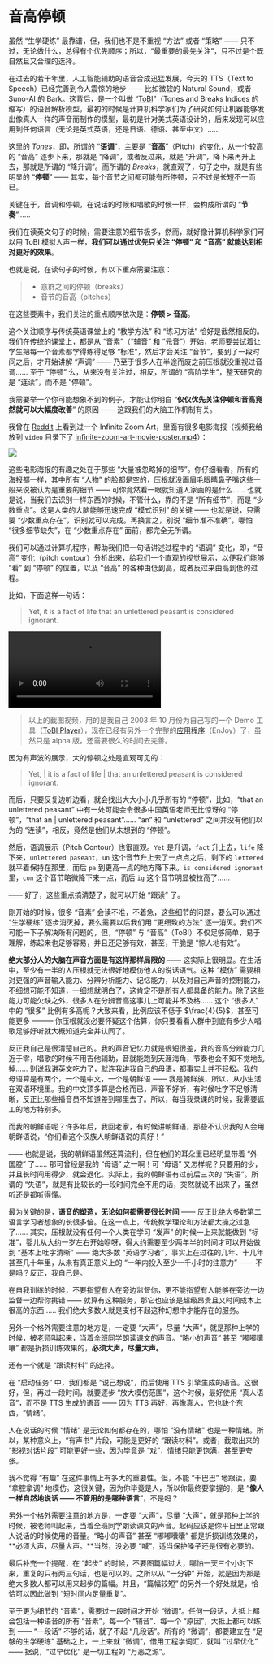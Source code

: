 # 音高停顿

虽然 “生学硬练” 最靠谱，但，我们也不是不重视 “方法” 或者 “策略” —— 只不过，无论做什么，总得有个优先顺序；所以，“最重要的最先关注”，只不过是个既自然且又合理的选择。

在过去的若干年里，人工智能辅助的语音合成迅猛发展，今天的 TTS（Text to Speech）已经完善到令人震惊的地步 —— 比如微软的 Natural Sound，或者 Suno-AI 的 Bark。这背后，是一个叫做 “[ToBI](https://en.wikipedia.org/wiki/ToBI)”（Tones and Breaks Indices 的缩写）的语音解析模型，最初的时候是计算机科学家们为了研究如何让机器能够发出像真人一样的声音而制作的模型，最初是针对美式英语设计的，后来发现可以应用到任何语言（无论是英式英语，还是日语、德语、甚至中文）…… 

这里的 *Tones*，即，所谓的 “**语调**”，主要是 “**音高**”（Pitch）的变化，从一个较高的 “音高” 逐步下来，那就是 “降调”，或者反过来，就是 “升调”，降下来再升上去，那就是所谓的 “降升调”。而所谓的 *Breaks*，就直观了，句子之中，就是有些明显的 “**停顿**” —— 其实，每个音节之间都可能有所停顿，只不过是长短不一而已。

关键在于，音调和停顿，在说话的时候和唱歌的时候一样，会构成所谓的 “**节奏**”……

我们在读英文句子的时候，需要注意的细节极多，然而，就好像计算机科学家们可以用 ToBI 模拟人声一样，**我们可以通过优先只关注 “停顿” 和 “音高” 就能达到相对更好的效果**。

也就是说，在读句子的时候，有以下重点需要注意：

> * 意群之间的停顿（breaks）
> * 音节的音高（pitches）

在这些要素中，我们关注的重点顺序依次是：**停顿 > 音高**。

这个关注顺序与传统英语课堂上的 “教学方法” 和 “练习方法” 恰好是截然相反的。我们在传统的课堂上，都是从 “音素”（“辅音” 和 “元音”）开始，老师要尝试着让学生把每一个音素都学得练得足够 “标准”，然后才会关注 “音节”，要到了一段时间之后，才开始讲解 “声调” —— 乃至于很多人在半途而废之前压根就没重视过音调…… 至于 “停顿” 么，从来没有关注过，相反，所谓的 “高阶学生”，整天研究的是 “连读”，而不是 “停顿”。

我需要举一个你可能想象不到的例子，才能让你明白 “**仅仅优先关注停顿和音高竟然就可以大幅度改善**” 的原因 —— 这跟我们的大脑工作机制有关。

我曾在 [Reddit](https://www.reddit.com/r/moviecritic/comments/195b90j/can_you_name_all_the_films_depicted_in_this/) 上看到过一个 Infinite Zoom Art，里面有很多电影海报（视频我给放到 `video` 目录下了 [infinite-zoom-art-movie-poster.mp4](vidio/infinite-zoom-art-movie-poster.mp4)）：

![](images/posters.png)

这些电影海报的有趣之处在于那些 “大量被忽略掉的细节”。你仔细看看，所有的海报都一样，其中所有 “人物” 的脸都是空的，压根就没画眉毛眼睛鼻子嘴这些一般来说被认为是重要的细节 —— 可你竟然看一眼就知道人家画的是什么…… 也就是说，当我们去识别一样东西的时候，不管什么，靠的不是 “所有细节”，而是 “少数重点”。这是人类的大脑能够迅速完成 “模式识别” 的关键 —— 也就是说，只需要 “少数重点存在”，识别就可以完成。再换言之，别说 “细节准不准确”，哪怕 “很多细节缺失”，在 “少数重点存在” 面前，都完全无所谓。

我们可以通过计算机程序，帮助我们把一句话讲述过程中的 “语调” 变化，即，“音高” 变化（pitch contour）分析出来，给我们一个直观的视觉展示，以便我们能够 “看” 到 “停顿” 的位置，以及 “音高” 的各种由低到高，或者反过来由高到低的过程。

比如，下面这样一句话：

> Yet, it is a fact of life that an unlettered peasant is considered ignorant.

<video src="videos/yet-it-is-a-fact-of-life.mp4"></video>

> 以上的截图视频，用的是我自己 2003 年 10 月份为自己写的一个 Demo 工具（[ToBI Player](https://github.com/xiaolai/tobiplayer)），现在已经有另外一个完整的[应用程序](https://github.com/xiaolai/everyone-can-use-english/tags)（EnJoy）了，虽然只是 alpha 版，还需要很久的时间去完善。

因为有声波的展示，大的停顿之处是直观可见的：

> Yet, | it is a fact of life | that an unlettered peasant is considered ignorant.

而后，只要反复边听边看，就会找出大大小小几乎所有的 “停顿”，比如，“that an unlettered peasant” 中有一处可能会令很多中国英语老师无比惊讶的 “停顿”，“that an | unlettered peasant”…… “an” 和 “unlettered” 之间并没有他们以为的 “连读”，相反，竟然是他们从未想到的 “停顿”。

然后，语调展示（Pitch Contour）也很直观。`Yet` 是升调，`fact` 升上去，`life` 降下来，`unlettered paseant`，`un` 这个音节升上去了一点点之后，剩下的 `lettered`就平着保持在那里，而后 `pa` 到更高一点的地方降下来。`is considered ignorant` 里，`con` 这个音节略微降下来一点，而后 `ig` 这个音节明显被拉高了……

—— 好了，这些重点搞清楚了，就可以开始 “跟读” 了。

刚开始的时候，很多 “音素” 会读不准，不着急，这些细节的问题，要么可以通过 “生学硬练” 逐步消灭掉，要么需要以后我们用 “更细致的方法” 逐一消灭。我们不可能一下子解决所有问题的，但，“停顿” 与 “音高”（ToBI）不仅足够简单，易于理解，练起来也足够容易，并且还足够有效，甚至，干脆是 “惊人地有效”。

**绝大部分人的大脑在声音方面是有这样那样局限的** —— 这实际上很明显。在生活中，至少有一半的人压根就无法很好地模仿他人的说话语气。这种 “模仿” 需要相对更强的声音输入能力、分辨分析能力、记忆能力，以及对自己声音的控制能力，不细想可能不知道，一细想就明白了，这肯定不是所有人都具备的能力。除了这些能力可能欠缺之外，很多人在分辨音高这事儿上可能并不及格…… 这个 “很多人” 中的 “很多” 比例有多高呢？大致来看，比例应该不低于 $\frac{4}{5}$，甚至可能更多 ——— 你压根就没必要怀疑这个估算，你只要看看人群中到底有多少人唱歌足够好听就大概知道完全并认同了。

反正我自己是很清楚自己的。我的声音记忆力就是很短很差，我的音高分辨能力几近于零，唱歌的时候不用吉他辅助，音就能跑到天涯海角，节奏也会不知不觉地乱掉…… 别说我讲英文吃力了，就连我讲我自己的母语，都事实上并不轻松。我的母语算是有两个，一个是中文，一个是朝鲜语 —— 我是朝鲜族，所以，从小生活在双语环境里。我的中文顶多算是合格而已，声音不好听，有时候吐字不足够清晰，反正比那些播音员不知道差到哪里去了。所以，每当我录课的时候，我需要返工的地方特别多。

而我的朝鲜语呢？许多年后，我回老家，有时候讲朝鲜语，那些不认识我的人会用朝鲜语说，“你们看这个汉族人朝鲜语说的真好！”

<audio src="audios/korean-spoken-by-chinese.mp3"></audio>

—— 也就是说，我的朝鲜语虽然还算流利，但在他们的耳朵里已经明显带着 “外国腔” 了…… 那可曾经是我的 “母语” 之一啊！可 “母语” 又怎样呢？只要用的少，并且长时间用得少，就会退化。实际上，我的朝鲜语有过前后三次的 “失语”。所谓的 “失语”，就是有比较长的一段时间完全不用的话，突然就说不出来了，虽然听还是都听得懂。

最为关键的是，**语音的塑造，无论如何都需要很长时间** —— 反正比绝大多数第二语言学习者想象的长很多倍。在这一点上，传统教学理论和方法都太操之过急了…… 其实，压根就没有任何一个人类在学习 “发声” 的时候一上来就能做到 “标准”，婴儿从大约一岁左右开始咿呀，得大约需要至少两年半的时间才可以开始做到 “基本上吐字清晰” —— 绝大多数 “英语学习者”，事实上在过往的几年、十几年甚至几十年里，从未有真正意义上的 “一年内投入至少一千小时的注意力” —— 不是吗？反正，我自己是。

在自我训练的时候，不要指望有人在旁边监督你，更不能指望有人能够在旁边一边监督一边帮你挑错 —— 就算有这种服务，那它也应该是超级昂贵且又时间成本上很高的东西…… 我们绝大多数人就是支付不起这种幻想中才能存在的服务。

另外一个格外需要注意的地方是，一定要 “大声”，尽量 “大声”，就是那种上学的时候，被老师叫起来，当着全班同学朗读课文的声音。“略小的声音” 甚至 “嘟嘟囔囔” 都是折损训练效果的，**必须大声，尽量大声。**

还有一个就是 “跟读材料” 的选择。

在 “启动任务” 中，我们都是 “说己想说”，而后使用 TTS 引擎生成的语音。这很好，但，再过一段时间，就要逐步 “放大模仿范围”，这个时候，最好使用 “真人语音”，而不是 TTS 生成的语音 —— 因为 TTS 再好，再像真人，它也缺个东西，“情绪”。

人在说话的时候 “情绪” 是无论如何都存在的，哪怕 “没有情绪” 也是一种情绪。所以，某种意义上，“有声书” 片段，可能是更好的 “跟读材料”。或者，截取出来的 “影视对话片段” 可能更好一些，因为毕竟是 “戏”，情绪只能更饱满，甚至更夸张。

我不觉得 “有趣” 在这件事情上有多大的重要性。但，不能 “干巴巴” 地跟读，要 “拿腔拿调” 地模仿。这很关键，因为你毕竟是人，所以你最终要掌握的，是 “**像人一样自然地说话 —— 不管用的是哪种语言**”，不是吗？

另外一个格外需要注意的地方是，一定要 “大声”，尽量 “大声”，就是那种上学的时候，被老师叫起来，当着全班同学朗读课文的声音。起码应该是你平日里正常跟人说话的时候使用的音量。“略小的声音” 甚至 “嘟嘟囔囔” 都是折损训练效果的，**必须大声，尽量大声。**当然，没必要 “喊”，适当保护嗓子还是很有必要的。

最后补充一个提醒，在 “起步” 的时候，不要图篇幅过大，哪怕一天三个小时下来，重复的只有两三句话，也是可以的。之所以从 “一分钟” 开始，就是因为那是绝大多数人都可以用来起步的篇幅。并且，“篇幅较短” 的另外一个好处就是，恰恰可以因此做到 “短时间内足量重复”。

至于更为细节的 “音素”，需要过一段时间才开始 “微调”。任何一段话，大抵上都会包括一种语音的所有 “音素”，每一个 “辅音”、每一个 “原因”，大抵上都可以练到 —— “一段话” 不够的话，就了不起 “几段话”。所有的 “微调”，都要建立在 “足够的生学硬练” 基础之上，一上来就 “微调”，借用工程学词汇，就叫 “过早优化” —— 据说，“过早优化” 是一切工程的 “万恶之源”。

